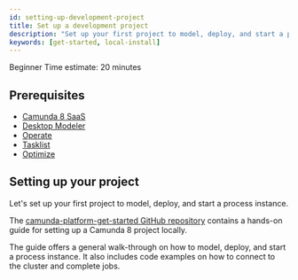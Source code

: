 ```yaml
---
id: setting-up-development-project
title: Set up a development project
description: "Set up your first project to model, deploy, and start a process instance."
keywords: [get-started, local-install]
---
```


<span class="badge badge--beginner">Beginner</span>
<span class="badge badge--medium">Time estimate: 20 minutes</span>

## Prerequisites

- [Camunda 8 SaaS](https://camunda.io)
- [Desktop Modeler](https://camunda.com/download/modeler/)
- [Operate](/self-managed/operate-deployment/install-and-start.md)
- [Tasklist](/self-managed/tasklist-deployment/install-and-start.md)
- [Optimize]($optimize$/components/what-is-optimize)

## Setting up your project

Let's set up your first project to model, deploy, and start a process instance.

The [camunda-platform-get-started GitHub repository](https://github.com/camunda/camunda-platform-get-started)
contains a hands-on guide for setting up a Camunda 8 project locally.

The guide offers a general walk-through on how to model, deploy, and start a
process instance. It also includes code examples on how to connect to the
cluster and complete jobs.
